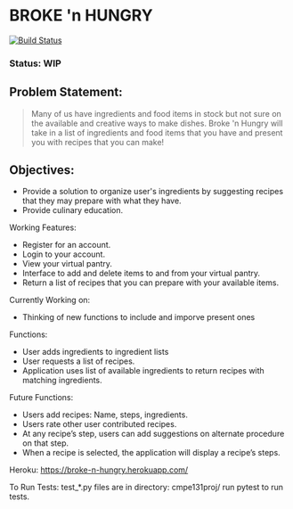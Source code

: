# BROKE 'n HUNGRY
[![Build Status](https://travis-ci.com/Joshhnatek/cmpe131proj.svg?branch=master)](https://travis-ci.com/Joshhnatek/cmpe131proj)
### Status: WIP

## Problem Statement: 
>Many of us have ingredients and food items in stock but not sure on the available and creative ways to make dishes. 
>Broke 'n Hungry will take in a list of ingredients and food items that you have and present you with recipes that you can make!

## Objectives:
- Provide a solution to organize user's ingredients by suggesting recipes that they may prepare with what they have.
- Provide culinary education. 

Working Features:
- Register for an account.
- Login to your account.
- View your virtual pantry.
- Interface to add and delete items to and from your virtual pantry.
- Return a list of recipes that you can prepare with your available items.

Currently Working on:
- Thinking of new functions to include and imporve present ones

Functions:
- User adds ingredients to ingredient lists
- User requests a list of recipes. 
- Application uses list of available ingredients to return recipes with matching ingredients.

Future Functions: 
- Users add recipes: Name, steps, ingredients. 
- Users rate other user contributed recipes. 
- At any recipe’s step, users can add suggestions on alternate procedure on that step. 
- When a recipe is selected, the application will display a recipe’s steps. 

Heroku:
    https://broke-n-hungry.herokuapp.com/
    
To Run Tests: 
    test_*.py files are in directory: cmpe131proj/
    run pytest to run tests. 
   
